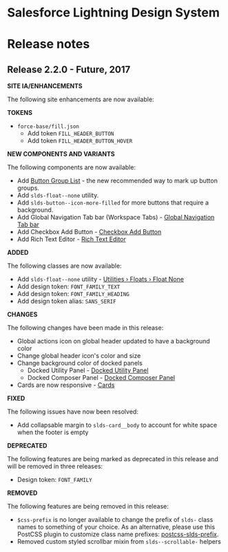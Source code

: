 # Salesforce Lightning Design System
# Release notes

<!-- Release notes authoring guidelines: http://keepachangelog.com/ -->

## Release 2.2.0 - Future, 2017

**SITE IA/ENHANCEMENTS**

The following site enhancements are now available:

**TOKENS**

- `force-base/fill.json`
  - Add token `FILL_HEADER_BUTTON`    
  - Add token `FILL_HEADER_BUTTON_HOVER`


**NEW COMPONENTS AND VARIANTS**

The following components are now available:

- Add [Button Group List](compoments/button-groups/#flavor-list) - the new recommended way to mark up button groups.
- Add `slds-float--none` utility.
- Add `slds-button--icon-more-filled` for more buttons that require a background.
- Add Global Navigation Tab bar (Workspace Tabs) - [Global Navigation Tab bar](/components/global-navigation/#flavor-navigation-tab-bar)
- Add Checkbox Add Button - [Checkbox Add Button](/components/forms/#flavor-checkbox-add-button)
- Add Rich Text Editor - [Rich Text Editor](/components/rich-text-editor)

**ADDED**

The following classes are now available:

- Add `slds-float--none` utility - [Utilities › Floats › Float None](/components/utilities/floats/#flavor-float-none)
- Add design token: `FONT_FAMILY_TEXT`
- Add design token: `FONT_FAMILY_HEADING`
- Add design token alias: `SANS_SERIF`

**CHANGES**

The following changes have been made in this release:

- Global actions icon on global header updated to have a background color
- Change global header icon's color and size
- Change background color of docked panels
  - Docked Utility Panel - [Docked Utility Panel](/components/docked-utility-bar/#flavor-utility-panel)
  - Docked Composer Panel - [Docked Composer Panel](/components/docked-composer)
- Cards are now responsive - [Cards](/components/cards/)

**FIXED**

The following issues have now been resolved:

- Add collapsable margin to `slds-card__body` to account for white space when the footer is empty

**DEPRECATED**

The following features are being marked as deprecated in this release and will be removed in three releases:

- Design token: `FONT_FAMILY`

**REMOVED**

The following features are being removed in this release:

- `$css-prefix` is no longer available to change the prefix of `slds-` class names to something of your choice. As an alternative, please use this PostCSS plugin to customize class name prefixes: [postcss-slds-prefix](https://github.com/salesforce-ux/postcss-slds-prefix).
- Removed custom styled scrollbar mixin from `slds--scrollable-` helpers
